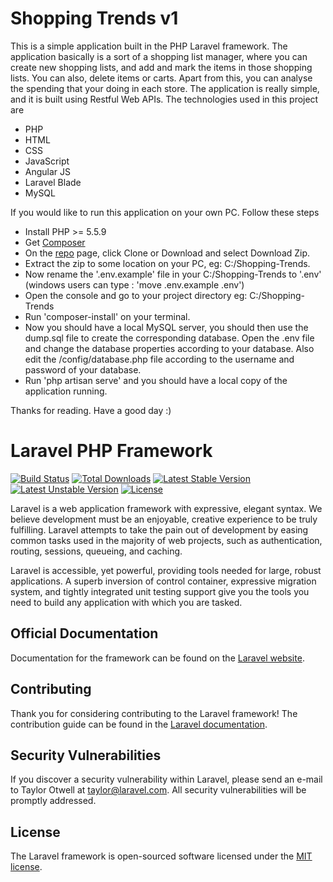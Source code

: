 # Shopping Trends v1

This is a simple application built in the PHP Laravel framework. The application basically is a sort of a shopping list manager, where you can create new shopping lists, and add and mark the items in those shopping lists. You can also, delete items or carts. Apart from this, you can analyse the spending that your doing in each store. The application is really simple, and it is built using Restful Web APIs. The technologies used in this project are

* PHP
* HTML
* CSS
* JavaScript
* Angular JS
* Laravel Blade
* MySQL

If you would like to run this application on your own PC. Follow these steps

* Install PHP >= 5.5.9
* Get [Composer](https://getcomposer.org/)
* On the [repo](https://github.com/CATIGERN/Shopping-Trends-v1) page, click Clone or Download and select Download Zip.
* Extract the zip to some location on your PC, eg: C:/Shopping-Trends.
* Now rename the '.env.example' file in your C:/Shopping-Trends to '.env' (windows users can type : 'move .env.example .env')
* Open the console and go to your project directory eg: C:/Shopping-Trends
* Run 'composer-install' on your terminal.
* Now you should have a local MySQL server, you should then use the dump.sql file to create the corresponding database. Open the .env file and change the database properties according to your database. Also edit the /config/database.php file according to the username and password of your database.
* Run 'php artisan serve' and you should have a local copy of the application running.

Thanks for reading. Have a good day :)



# Laravel PHP Framework

[![Build Status](https://travis-ci.org/laravel/framework.svg)](https://travis-ci.org/laravel/framework)
[![Total Downloads](https://poser.pugx.org/laravel/framework/d/total.svg)](https://packagist.org/packages/laravel/framework)
[![Latest Stable Version](https://poser.pugx.org/laravel/framework/v/stable.svg)](https://packagist.org/packages/laravel/framework)
[![Latest Unstable Version](https://poser.pugx.org/laravel/framework/v/unstable.svg)](https://packagist.org/packages/laravel/framework)
[![License](https://poser.pugx.org/laravel/framework/license.svg)](https://packagist.org/packages/laravel/framework)

Laravel is a web application framework with expressive, elegant syntax. We believe development must be an enjoyable, creative experience to be truly fulfilling. Laravel attempts to take the pain out of development by easing common tasks used in the majority of web projects, such as authentication, routing, sessions, queueing, and caching.

Laravel is accessible, yet powerful, providing tools needed for large, robust applications. A superb inversion of control container, expressive migration system, and tightly integrated unit testing support give you the tools you need to build any application with which you are tasked.

## Official Documentation

Documentation for the framework can be found on the [Laravel website](http://laravel.com/docs).

## Contributing

Thank you for considering contributing to the Laravel framework! The contribution guide can be found in the [Laravel documentation](http://laravel.com/docs/contributions).

## Security Vulnerabilities

If you discover a security vulnerability within Laravel, please send an e-mail to Taylor Otwell at taylor@laravel.com. All security vulnerabilities will be promptly addressed.

## License

The Laravel framework is open-sourced software licensed under the [MIT license](http://opensource.org/licenses/MIT).
